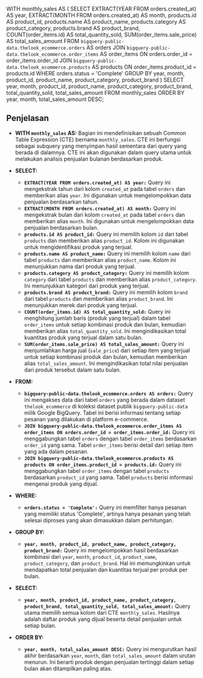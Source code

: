 WITH monthly_sales AS (
    SELECT
        EXTRACT(YEAR FROM orders.created_at) AS year,
        EXTRACT(MONTH FROM orders.created_at) AS month,
        products.id AS product_id,
        products.name AS product_name,
        products.category AS product_category,
        products.brand AS product_brand,
        COUNT(order_items.id) AS total_quantity_sold,
        SUM(order_items.sale_price) AS total_sales_amount
    FROM
        `bigquery-public-data.thelook_ecommerce.orders` AS orders
    JOIN
        `bigquery-public-data.thelook_ecommerce.order_items` AS order_items
        ON orders.order_id = order_items.order_id
    JOIN
        `bigquery-public-data.thelook_ecommerce.products` AS products
        ON order_items.product_id = products.id
    WHERE
        orders.status = 'Complete'
    GROUP BY
        year, month, product_id, product_name, product_category, product_brand
)
SELECT
    year,
    month,
    product_id,
    product_name,
    product_category,
    product_brand,
    total_quantity_sold,
    total_sales_amount
FROM
    monthly_sales
ORDER BY
    year, month, total_sales_amount DESC;


## Penjelasan

- **WITH `monthly_sales` AS:** Bagian ini mendefinisikan sebuah Common Table Expression (CTE) bernama `monthly_sales`. CTE ini berfungsi sebagai subquery yang menyimpan hasil sementara dari query yang berada di dalamnya. CTE ini akan digunakan dalam query utama untuk melakukan analisis penjualan bulanan berdasarkan produk.
  
- **SELECT:**
  - **`EXTRACT(YEAR FROM orders.created_at) AS year:`** Query ini mengekstrak tahun dari kolom `created_at` pada tabel `orders` dan memberikan alias `year`. Ini digunakan untuk mengelompokkan data penjualan berdasarkan tahun.
  - **`EXTRACT(MONTH FROM orders.created_at) AS month:`** Query ini mengekstrak bulan dari kolom `created_at` pada tabel `orders` dan memberikan alias `month`. Ini digunakan untuk mengelompokkan data penjualan berdasarkan bulan.
  - **`products.id AS product_id:`** Query ini memilih kolom `id` dari tabel `products` dan memberikan alias `product_id`. Kolom ini digunakan untuk mengidentifikasi produk yang terjual.
  - **`products.name AS product_name:`** Query ini memilih kolom `name` dari tabel `products` dan memberikan alias `product_name`. Kolom ini menunjukkan nama dari produk yang terjual.
  - **`products.category AS product_category:`** Query ini memilih kolom `category` dari tabel `products` dan memberikan alias `product_category`. Ini menunjukkan kategori dari produk yang terjual.
  - **`products.brand AS product_brand:`** Query ini memilih kolom `brand` dari tabel `products` dan memberikan alias `product_brand`. Ini menunjukkan merek dari produk yang terjual.
  - **`COUNT(order_items.id) AS total_quantity_sold:`** Query ini menghitung jumlah baris (produk yang terjual) dalam tabel `order_items` untuk setiap kombinasi produk dan bulan, kemudian memberikan alias `total_quantity_sold`. Ini mengindikasikan total kuantitas produk yang terjual dalam satu bulan.
  - **`SUM(order_items.sale_price) AS total_sales_amount:`** Query ini menjumlahkan harga jual (`sale_price`) dari setiap item yang terjual untuk setiap kombinasi produk dan bulan, kemudian memberikan alias `total_sales_amount`. Ini mengindikasikan total nilai penjualan dari produk tersebut dalam satu bulan.

- **FROM:**
  - **`bigquery-public-data.thelook_ecommerce.orders AS orders:`** Query ini mengakses data dari tabel `orders` yang berada dalam dataset `thelook_ecommerce` di koleksi dataset publik `bigquery-public-data` milik Google BigQuery. Tabel ini berisi informasi tentang setiap pesanan yang dilakukan di platform e-commerce.
  - **`JOIN bigquery-public-data.thelook_ecommerce.order_items AS order_items ON orders.order_id = order_items.order_id:`** Query ini menggabungkan tabel `orders` dengan tabel `order_items` berdasarkan `order_id` yang sama. Tabel `order_items` berisi detail dari setiap item yang ada dalam pesanan.
  - **`JOIN bigquery-public-data.thelook_ecommerce.products AS products ON order_items.product_id = products.id:`** Query ini menggabungkan tabel `order_items` dengan tabel `products` berdasarkan `product_id` yang sama. Tabel `products` berisi informasi mengenai produk yang dijual.

- **WHERE:**
  - **`orders.status = 'Complete':`** Query ini memfilter hanya pesanan yang memiliki status 'Complete', artinya hanya pesanan yang telah selesai diproses yang akan dimasukkan dalam perhitungan.

- **GROUP BY:**
  - **`year, month, product_id, product_name, product_category, product_brand:`** Query ini mengelompokkan hasil berdasarkan kombinasi dari `year`, `month`, `product_id`, `product_name`, `product_category`, dan `product_brand`. Hal ini memungkinkan untuk mendapatkan total penjualan dan kuantitas terjual per produk per bulan.

- **SELECT:**
  - **`year, month, product_id, product_name, product_category, product_brand, total_quantity_sold, total_sales_amount:`** Query utama memilih semua kolom dari CTE `monthly_sales`. Hasilnya adalah daftar produk yang dijual beserta detail penjualan untuk setiap bulan.

- **ORDER BY:**
  - **`year, month, total_sales_amount DESC:`** Query ini mengurutkan hasil akhir berdasarkan `year`, `month`, dan `total_sales_amount` dalam urutan menurun. Ini berarti produk dengan penjualan tertinggi dalam setiap bulan akan ditampilkan paling atas.
